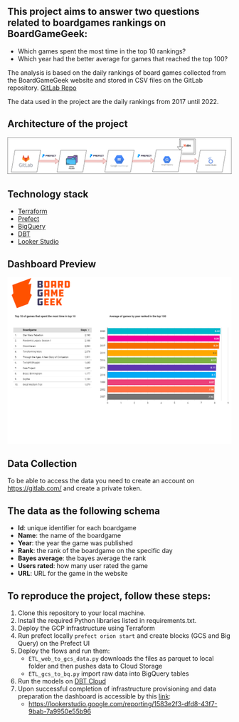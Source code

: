 ## This project aims to answer two questions related to boardgames rankings on BoardGameGeek:

* Which games spent the most time in the top 10 rankings?
* Which year had the better average for games that reached the top 100?

The analysis is based on the daily rankings of board games collected from the BoardGameGeek website and stored in CSV files on the GitLab repository.
[GitLab Repo](https://gitlab.com/recommend.games/bgg-ranking-historicals/)

The data used in the project are the daily rankings from 2017 until 2022.

## Architecture of the project
![Architecture](ZoomcampDiagram.png)


## Technology stack
- [Terraform](https://www.terraform.io/)
- [Prefect](https://www.prefect.io/)
- [BigQuery](https://cloud.google.com/bigquery)
- [DBT](https://www.getdbt.com/)
- [Looker Studio](https://lookerstudio.google.com/navigation/reporting)


## Dashboard Preview
![Screenshot](board_game_geek_report.png)


## Data Collection

To be able to access the data you need to create an account on https://gitlab.com/ and create a private token.

## The data as the following schema

* **Id**: unique identifier for each boardgame
* **Name**: the name of the boardgame
* **Year**: the year the game was published 
* **Rank**: the rank of the boardgame on the specific day
* **Bayes average**: the bayes average the rank
* **Users rated**: how many user rated the game
* **URL**: URL for the game in the website


## To reproduce the project, follow these steps:

1. Clone this repository to your local machine.
2. Install the required Python libraries listed in requirements.txt.
3. Deploy the GCP infrastructure using Terraform
4. Run prefect locally `prefect orion start` and create blocks (GCS and Big Query) on the Prefect UI
5. Deploy the flows and run them:
      - `ETL_web_to_gcs_data.py` downloads the files as parquet to local folder and then pushes data to Cloud Storage
      - `ETL_gcs_to_bq.py` import raw data into BigQuery tables
4. Run the models on [DBT Cloud](https://cloud.getdbt.com/login)
4. Upon successful completion of infrastructure provisioning and data preparation the dashboard is accessible by this [link](https://lookerstudio.google.com/reporting/1583e2f3-dfd8-43f7-9bab-7a9950e55b96):
    - https://lookerstudio.google.com/reporting/1583e2f3-dfd8-43f7-9bab-7a9950e55b96
    
